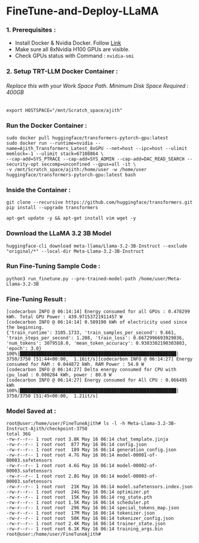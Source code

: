 # FineTune-and-Deploy-LLaMA

### 1. Prerequisites : 
- Install Docker & Nvidia Docker. Follow [Link](https://docs.nvidia.com/datacenter/cloud-native/container-toolkit/latest/install-guide.html) </br>
- Make sure all 8xNvidia H100 GPUs are visible. </br>
- Check GPUs status with Command : `nvidia-smi`


### 2. Setup TRT-LLM Docker Container : 

###### Replace this with your Work Space Path. Minimum Disk Space Required : 400GB

```
export HOSTSPACE="/mnt/Scratch_space/ajith"  
```
### Run the Docker Container : 

```
sudo docker pull huggingface/transformers-pytorch-gpu:latest
sudo docker run --runtime=nvidia --name=Ajith_Transformers_Latest_8xGPU --net=host --ipc=host --ulimit memlock=-1 --ulimit stack=67108864 \
--cap-add=SYS_PTRACE --cap-add=SYS_ADMIN --cap-add=DAC_READ_SEARCH --security-opt seccomp=unconfined --gpus=all -it \ 
-v /mnt/Scratch_space/ajith:/home/user -w /home/user huggingface/transformers-pytorch-gpu:latest bash
```

### Inside the Container : 

```
git clone --recursive https://github.com/huggingface/transformers.git 
pip install --upgrade transformers
```
```
apt-get update -y && apt-get install vim wget -y
```

### Download the LLaMA 3.2 3B Model 
```
huggingface-cli download meta-llama/Llama-3.2-3B-Instruct --exclude "original/*" --local-dir Meta-Llama-3.2-3B-Instruct
```

### Run Fine-Tuning Sample Code : 
```
python3 run_finetune.py --pre-trained-model-path /home/user/Meta-Llama-3.2-3B
```

### Fine-Tuning Result : 
```
[codecarbon INFO @ 06:14:14] Energy consumed for all GPUs : 0.478299 kWh. Total GPU Power : 439.97153721911457 W
[codecarbon INFO @ 06:14:14] 0.589190 kWh of electricity used since the beginning.
{'train_runtime': 3105.1733, 'train_samples_per_second': 9.661, 'train_steps_per_second': 1.208, 'train_loss': 0.6672996693929036, 'num_tokens': 3079518.0, 'mean_token_accuracy': 0.9303302190303803, 'epoch': 3.0}
100%|██████████████████████████████████████████████████████████| 3750/3750 [51:44<00:00,  1.16it/s][codecarbon INFO @ 06:14:27] Energy consumed for RAM : 0.044872 kWh. RAM Power : 54.0 W
[codecarbon INFO @ 06:14:27] Delta energy consumed for CPU with cpu_load : 0.000284 kWh, power : 80.0 W
[codecarbon INFO @ 06:14:27] Energy consumed for All CPU : 0.066495 kWh
100%|██████████████████████████████████████████████████████████| 3750/3750 [51:45<00:00,  1.21it/s]
```
### Model Saved at : 
```
root@user:/home/user/FineTuneAjith# ls -l -h Meta-Llama-3.2-3B-Instruct-Ajith/checkpoint-3750
total 36G
-rw-r--r-- 1 root root 3.8K May 16 06:14 chat_template.jinja
-rw-r--r-- 1 root root  877 May 16 06:14 config.json
-rw-r--r-- 1 root root  189 May 16 06:14 generation_config.json
-rw-r--r-- 1 root root 4.7G May 16 06:14 model-00001-of-00003.safetensors
-rw-r--r-- 1 root root 4.6G May 16 06:14 model-00002-of-00003.safetensors
-rw-r--r-- 1 root root 2.8G May 16 06:14 model-00003-of-00003.safetensors
-rw-r--r-- 1 root root  21K May 16 06:14 model.safetensors.index.json
-rw-r--r-- 1 root root  24G May 16 06:14 optimizer.pt
-rw-r--r-- 1 root root  15K May 16 06:14 rng_state.pth
-rw-r--r-- 1 root root 1.5K May 16 06:14 scheduler.pt
-rw-r--r-- 1 root root  296 May 16 06:14 special_tokens_map.json
-rw-r--r-- 1 root root  17M May 16 06:14 tokenizer.json
-rw-r--r-- 1 root root  50K May 16 06:14 tokenizer_config.json
-rw-r--r-- 1 root root 2.4K May 16 06:14 trainer_state.json
-rw-r--r-- 1 root root 6.1K May 16 06:14 training_args.bin
root@user:/home/user/FineTuneAjith#
```
